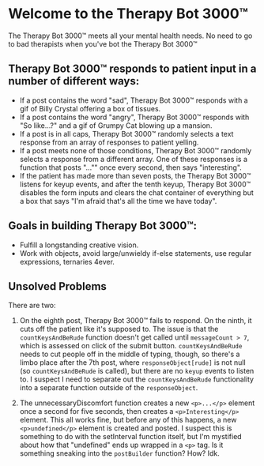 # Welcome to the Therapy Bot 3000&trade;

The Therapy Bot 3000&trade; meets all your mental health needs. No need to go to bad therapists when you've bot the Therapy Bot 3000&trade;

## Therapy Bot 3000&trade; responds to patient input in a number of different ways:
* If a post contains the word "sad", Therapy Bot 3000&trade; responds with a gif of Billy Crystal offering a box of tissues.
* If a post contains the word "angry", Therapy Bot 3000&trade; responds with "So like...?" and a gif of Grumpy Cat blowing up a mansion.
* If a post is in all caps, Therapy Bot 3000&trade; randomly selects a text response from an array of responses to patient yelling.
* If a post meets none of those conditions, Therapy Bot 3000&trade; randomly selects a response from a different array. One of these responses is a function that posts "..."" once every second, then says "interesting".
* If the patient has made more than seven posts, the Therapy Bot 3000&trade; listens for keyup events, and after the tenth keyup, Therapy Bot 3000&trade; disables the form inputs and clears the chat container of everything but a box that says "I'm afraid that's all the time we have today".

## Goals in building Therapy Bot 3000&trade;:
* Fulfill a longstanding creative vision.
* Work with objects, avoid large/unwieldy if-else statements, use regular expressions, ternaries 4ever.

## Unsolved Problems
There are two:
1. On the eighth post, Therapy Bot 3000&trade; fails to respond. On the ninth, it cuts off the patient like it's supposed to. The issue is that the `countKeysAndBeRude` function doesn't get called until `messageCount > 7`, which is assessed on click of the submit button. `countKeysAndBeRude` needs to cut people off in the middle of typing, though, so there's a limbo place after the 7th post, where `responseObject[rude]` is not null (so `countKeysAndBeRude` is called), but there are no `keyup` events to listen to. I suspect I need to separate out the `countKeysAndBeRude` functionality into a separate function outside of the `responseObject`.

2. The unnecessaryDiscomfort function creates a new `<p>...</p>` element once a second for five seconds, then creates a `<p>Interesting</p>` element. This all works fine, but before any of this happens, a new `<p>undefined</p>` element is created and posted. I suspect this is something to do with the setInterval function itself, but I'm mystified about how that "undefined" ends up wrapped in a `<p>` tag. Is it something sneaking into the `postBuilder` function? How? Idk.